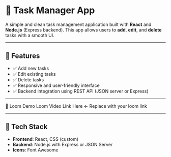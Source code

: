 # 📝 Task Manager App

A simple and clean task management application built with **React** and **Node.js** (Express backend). This app allows users to **add**, **edit**, and **delete** tasks with a smooth UI.

---

## 🚀 Features

- ✅ Add new tasks
- ✅ Edit existing tasks
- ✅ Delete tasks
- ✅ Responsive and user-friendly interface
- ✅ Backend integration using REST API (JSON server or Express)

---


📸 Loom Demo
Loom Video Link Here ← Replace with your loom link

---

## 🔧 Tech Stack

- **Frontend**: React, CSS (custom)
- **Backend**: Node.js with Express or JSON Server
- **Icons**: Font Awesome




